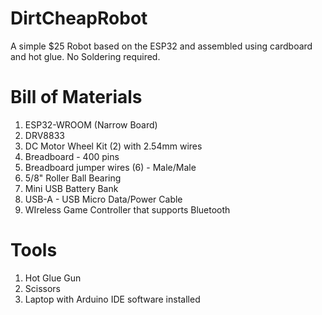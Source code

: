 # DirtCheapRobot
A simple $25 Robot based on the ESP32 and assembled using cardboard and hot glue. No Soldering required.

# Bill of Materials                              
1.	 ESP32-WROOM (Narrow Board)	                             
2.	 DRV8833	                                 
3.	 DC Motor Wheel Kit (2) with 2.54mm wires	
4.	 Breadboard - 400 pins	                   
5.	 Breadboard jumper wires (6) - Male/Male	    
6.	 5/8" Roller Ball Bearing	               
7.	 Mini USB Battery Bank	                    
8.	 USB-A - USB Micro Data/Power Cable
9.	 WIreless Game Controller that supports Bluetooth	      

# Tools
1. Hot Glue Gun
2. Scissors
3. Laptop with Arduino IDE software installed
   
